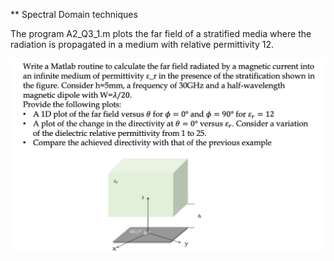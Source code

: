 ** Spectral Domain techniques

The program A2\_Q3\_1.m plots the far field of a stratified media where the radiation is propagated in a medium with relative permittivity 12. 

![Stratified Media](Q3.png)


